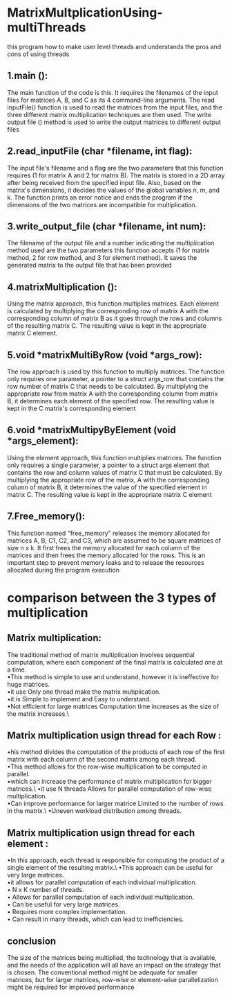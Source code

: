 # MatrixMultplicationUsing-multiThreads
this program how to make user level threads and understands the pros and cons of using threads  


## 1.main ():
The main function of the code is this. It requires the filenames of the input files for matrices A, B, and 
C as its 4 command-line arguments. The read inputFile() function is used to read the matrices from the input 
files, and the three different matrix multiplication techniques are then used. The write output file () method is 
used to write the output matrices to different output files


## 2.read_inputFile (char *filename, int flag):
The input file's filename and a flag are the two parameters that this function requires (1 for matrix A and 2 for matrix B). The matrix is stored in a 2D array after being received from the specified input file. Also, based on the matrix's dimensions, it decides the values of the global variables n, m, and k. The function prints an error notice and ends the program if the dimensions of the two matrices are incompatible for multiplication.


##  3.write_output_file (char *filename, int num):
The filename of the output file and a number indicating the multiplication method used are the two parameters this function accepts (1 for matrix method, 2 for row method, and 3 for element method). It saves the generated matrix to the output file that has been provided


## 4.matrixMultiplication ():
Using the matrix approach, this function multiplies matrices. Each element is calculated by multiplying the corresponding row of matrix A with the corresponding column of matrix B as it goes through the rows and columns of the resulting matrix C. The resulting value is kept in the appropriate matrix C element.


## 5.void *matrixMultiByRow (void *args_row): 
The row approach is used by this function to multiply matrices. The function only requires one parameter, a pointer to a struct args_row that contains the row number of matrix C that needs to be calculated. By multiplying the appropriate row from matrix A with the corresponding column from matrix B, it determines each element of the specified row. The resulting value is kept in the C matrix's corresponding element



## 6.void *matrixMultipyByElement (void *args_element): 
Using the element approach, this function multiplies matrices. The function only requires a single parameter, a pointer to a struct args element that contains the row and column values of matrix C that must be calculated. By multiplying the appropriate row of the matrix, A with the corresponding column of matrix B, it determines the value of the specified element in matrix C. The resulting value is kept in the appropriate matrix C element


## 7.Free_memory():
This function named "free_memory" releases the memory allocated for matrices A, B, C1, C2, and C3, which are assumed to be square matrices of size n x k. It first frees the memory allocated for each column of the matrices and then frees the memory allocated for the rows. This is an important step to prevent memory leaks and to release the resources allocated during the program execution


# comparison between the 3 types of multiplication

## Matrix multiplication:
The traditional method of matrix multiplication involves sequential computation, where each component of the final matrix is calculated one at a time.\
•This method is simple to use and understand, however it is ineffective for huge matrices.\
•it use Only one thread make the matrix mutiplication.\
•it is Simple to implement and Easy to understand.\
•Not efficient for large matrices Computation time increases as the size of the matrix increases.\


## Matrix multiplication usign thread for each Row :
•his method divides the computation of the products of each row of the first matrix with each column of the second matrix among each thread.\
•This method allows for the row-wise multiplication to be computed in parallel.\
•which can increase the performance of matrix multiplication for bigger matrices.\ 
•it use N threads Allows for parallel computation of row-wise multiplication.\
•Can improve performance for larger matrice Limited to the number of rows in the matrix.\ 
•Uneven workload distribution among threads.

## Matrix multiplication usign thread for each element :
•In this approach, each thread is responsible for computing the product of a single element of the resulting matrix.\ 
•This approach can be useful for very large matrices.\
•it allows for parallel computation of each individual multiplication.\
• N x K number of threads.\
• Allows for parallel computation of each individual multiplication.\
• Can be useful for very large matrices.\
• Requires more complex implementation.\
• Can result in many threads, which can lead to inefficiencies.

## conclusion
The size of the matrices being multiplied, the technology that is available, and the needs of the application will all have an impact on the strategy that is chosen. The conventional method might be adequate for smaller matrices, but for larger matrices, row-wise or element-wise parallelization might be required for improved performance
